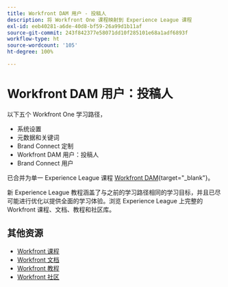 ```yaml
---
title: Workfront DAM 用户 - 投稿人
description: 将 Workfront One 课程映射到 Experience League 课程
exl-id: eeb40281-a6de-40d8-bf59-26a99d1b11af
source-git-commit: 243f842377e58071dd10f285101e68a1adf6893f
workflow-type: ht
source-wordcount: '105'
ht-degree: 100%

---
```


# Workfront DAM 用户：投稿人

以下五个 Workfront One 学习路径，

* 系统设置
* 元数据和关键词
* Brand Connect 定制
* Workfront DAM 用户：投稿人
* Brand Connect 用户

已合并为单一 Experience League 课程 [Workfront DAM](https://experienceleague.adobe.com/docs/workfront-learn/tutorials-workfront/workfront-dam-program/system-setup/analyze-and-plan-to-develop-a-workfront-dam-strategy.html?lang=zh-Hans){target="_blank"}。

新 Experience League 教程涵盖了与之前的学习路径相同的学习目标，并且已尽可能进行优化以提供全面的学习体验。浏览 Experience League 上完整的 Workfront 课程、文档、教程和社区库。

## 其他资源

* [Workfront 课程](https://experienceleague.adobe.com/?lang=en&amp;Solution=Workfront#courses)
* [Workfront 文档](https://experienceleague.adobe.com/docs/workfront.html)
* [Workfront 教程](https://experienceleague.adobe.com/docs/workfront-learn/tutorials-workfront/home.html)
* [Workfront 社区](https://experienceleaguecommunities.adobe.com/t5/workfront/ct-p/workfront)
